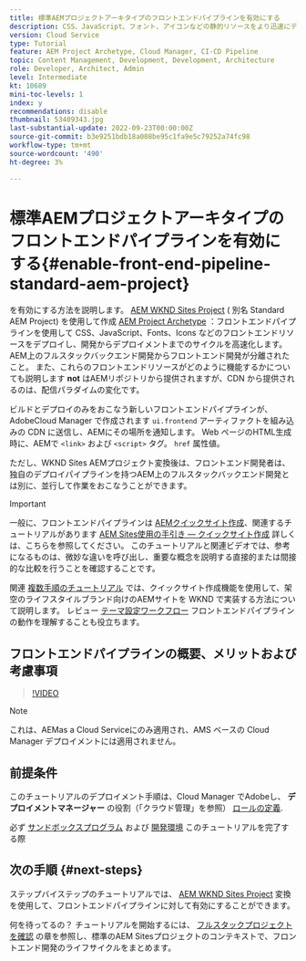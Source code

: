 ```yaml
---
title: 標準AEMプロジェクトアーキタイプのフロントエンドパイプラインを有効にする
description: CSS、JavaScript、フォント、アイコンなどの静的リソースをより迅速にデプロイするために、標準AEMプロジェクトのフロントエンドパイプラインを有効にする方法を説明します。 また、AEM上のフルスタックバックエンド開発からフロントエンド開発を切り離すこともできます。
version: Cloud Service
type: Tutorial
feature: AEM Project Archetype, Cloud Manager, CI-CD Pipeline
topic: Content Management, Development, Development, Architecture
role: Developer, Architect, Admin
level: Intermediate
kt: 10689
mini-toc-levels: 1
index: y
recommendations: disable
thumbnail: 53409343.jpg
last-substantial-update: 2022-09-23T00:00:00Z
source-git-commit: b3e9251bdb18a008be95c1fa9e5c79252a74fc98
workflow-type: tm+mt
source-wordcount: '490'
ht-degree: 3%

---
```



# 標準AEMプロジェクトアーキタイプのフロントエンドパイプラインを有効にする{#enable-front-end-pipeline-standard-aem-project}

を有効にする方法を説明します。 [AEM WKND Sites Project](https://github.com/adobe/aem-guides-wknd) ( 別名 Standard AEM Project) を使用して作成 [AEM Project Archetype](https://github.com/adobe/aem-project-archetype) ：フロントエンドパイプラインを使用して CSS、JavaScript、Fonts、Icons などのフロントエンドリソースをデプロイし、開発からデプロイメントまでのサイクルを高速化します。 AEM上のフルスタックバックエンド開発からフロントエンド開発が分離されたこと。 また、これらのフロントエンドリソースがどのように機能するかについても説明します __not__ はAEMリポジトリから提供されますが、CDN から提供されるのは、配信パラダイムの変化です。


ビルドとデプロイのみをおこなう新しいフロントエンドパイプラインが、AdobeCloud Manager で作成されます `ui.frontend` アーティファクトを組み込みの CDN に送信し、AEMにその場所を通知します。 Web ページのHTML生成時に、AEMで `<link>` および `<script>` タグ。 `href` 属性値。

ただし、WKND Sites AEMプロジェクト変換後は、フロントエンド開発者は、独自のデプロイパイプラインを持つAEM上のフルスタックバックエンド開発とは別に、並行して作業をおこなうことができます。

>[!IMPORTANT]
>
>一般に、フロントエンドパイプラインは [AEMクイックサイト作成](https://experienceleague.adobe.com/docs/experience-manager-cloud-service/content/sites/administering/site-creation/quick-site/overview.html?lang=en)、関連するチュートリアルがあります [AEM Sites使用の手引き — クイックサイト作成](https://experienceleague.adobe.com/docs/experience-manager-learn/getting-started-wknd-tutorial-develop/site-template/overview.html) 詳しくは、こちらを参照してください。 このチュートリアルと関連ビデオでは、参考になるものは、微妙な違いを呼び出し、重要な概念を説明する直接的または間接的な比較を行うことを確認することです。


関連 [複数手順のチュートリアル](https://experienceleague.adobe.com/docs/experience-manager-learn/getting-started-wknd-tutorial-develop/site-template/overview.html) では、クイックサイト作成機能を使用して、架空のライフスタイルブランド向けのAEMサイトを WKND で実装する方法について説明します。 レビュー [テーマ設定ワークフロー](https://experienceleague.adobe.com/docs/experience-manager-learn/getting-started-wknd-tutorial-develop/site-template/theming.html) フロントエンドパイプラインの動作を理解することも役立ちます。

## フロントエンドパイプラインの概要、メリットおよび考慮事項

>[!VIDEO](https://video.tv.adobe.com/v/3409343?quality=12&learn=on)


>[!NOTE]
>
>これは、AEMas a Cloud Serviceにのみ適用され、AMS ベースの Cloud Manager デプロイメントには適用されません。

## 前提条件

このチュートリアルのデプロイメント手順は、Cloud Manager でAdobeし、 __デプロイメントマネージャー__ の役割（「クラウド管理」を参照） [ロールの定義](https://experienceleague.adobe.com/docs/experience-manager-cloud-manager/content/requirements/users-and-roles.html?lang=en#role-definitions).

必ず [サンドボックスプログラム](https://experienceleague.adobe.com/docs/experience-manager-cloud-service/content/implementing/using-cloud-manager/programs/introduction-sandbox-programs.html) および [開発環境](https://experienceleague.adobe.com/docs/experience-manager-cloud-service/content/implementing/using-cloud-manager/manage-environments.html) このチュートリアルを完了する際

## 次の手順 {#next-steps}

ステップバイステップのチュートリアルでは、 [AEM WKND Sites Project](https://github.com/adobe/aem-guides-wknd) 変換を使用して、フロントエンドパイプラインに対して有効にすることができます。

何を待ってるの？ チュートリアルを開始するには、 [フルスタックプロジェクトを確認](review-uifrontend-module.md) の章を参照し、標準のAEM Sitesプロジェクトのコンテキストで、フロントエンド開発のライフサイクルをまとめます。

